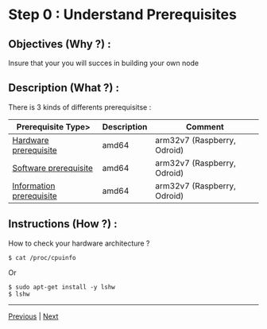Step 0 : Understand Prerequisites
==

Objectives (Why ?) :
--
Insure that your you will succes in building your own node

Description (What ?) :
--
There is 3 kinds of differents prerequisitse :
<table>
    <thead>
        <tr>
            <th>Prerequisite Type></th>
            <th>Description</th>
            <th>Comment</th>
        </tr>
    </thead>
    <tbody>
        <tr>
            <td><A href="https://github.com/babonet13/HostYourNode/blob/master/HowTo/0_UnderstandPrerequisites/0_HardPrerequisite.md">Hardware prerequisite</A></td>
            <td>amd64</td>
            <td>arm32v7 (Raspberry, Odroid)</td>
        </tr>
        <tr>
            <td><A href="https://github.com/babonet13/HostYourNode/blob/master/HowTo/0_UnderstandPrerequisites/1_SoftPrerequisite.md">Software prerequisite</A></td>
            <td>amd64</td>
            <td>arm32v7 (Raspberry, Odroid)</td>
        </tr>
         <tr>
            <td><A href="https://github.com/babonet13/HostYourNode/blob/master/HowTo/0_UnderstandPrerequisites/2_InfoPrerequisite.md">Information prerequisite</A></td>
            <td>amd64</td>
            <td>arm32v7 (Raspberry, Odroid)</td>
        </tr>
    </tbody>
</table>

Instructions (How ?) :
--
How to check your hardware architecture ?
<pre><code>$ cat /proc/cpuinfo</code></pre>
Or
<pre><code>$ sudo apt-get install -y lshw
$ lshw</code></pre>


---
<A href="https://github.com/babonet13/HostYourNode/tree/master/HowTo/0_UnderstandPrerequisites">Previous<A/> | <A href="https://github.com/babonet13/HostYourNode/tree/master/HowTo/1_SetupTheMachine">Next<A/> 
